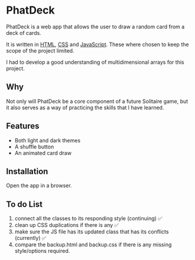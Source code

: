 # PhatDeck

PhatDeck is a web app that allows the user to draw a random card from a deck of cards.

It is written in [HTML](https://developer.mozilla.org/en-US/docs/Web/HTML), [CSS](https://developer.mozilla.org/en-US/docs/Web/CSS/Reference) and [JavaScript](https://developer.mozilla.org/en-US/docs/Web/JavaScript/Reference). These where chosen to keep the scope of the project limited.

I had to develop a good understanding of multidimensional arrays for this project.

## Why

Not only will PhatDeck be a core component of a future Solitaire game, but it also serves as a way of practicing the skills that I have learned.

## Features

- Both light and dark themes
- A shuffle button
- An animated card draw

## Installation

Open the app in a browser.

## To do List

1. connect all the classes to its responding style (continuing) ✅
2. clean up CSS duplications if there is any ✅
3. make sure the JS file has its updated class that has its conflicts (currently) ✅
4. compare the backup.html and backup.css if there is any missing style/options required.
